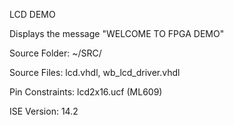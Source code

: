 LCD DEMO 

Displays the message "WELCOME TO FPGA DEMO" 

Source Folder: ~/SRC/

Source Files: lcd.vhdl,  wb_lcd_driver.vhdl

Pin Constraints: lcd2x16.ucf (ML609)

ISE Version: 14.2 
